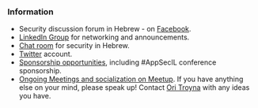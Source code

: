 ### Information
* Security discussion forum in Hebrew - on [Facebook](https://www.facebook.com/groups/owasp.il/).
* [LinkedIn Group](https://www.linkedin.com/groups/39702) for networking and announcements.
* [Chat room](https://owasp.slack.com/messages/chapter-israel/) for security in Hebrew.
* [Twitter](https://twitter.com/OWASP_IL) account.
* [Sponsorship opportunities](https://www.owasp.org/index.php/Local_Chapter_Supporter), including \#AppSecIL conference sponsorship.
* [Ongoing Meetings and socialization on Meetup](http://www.meetup.com/OWASP-Israel/).
If you have anything else on your mind, please speak up\! Contact [Ori Troyna](mailto:ori.troyna@owasp.org) with any ideas you have.